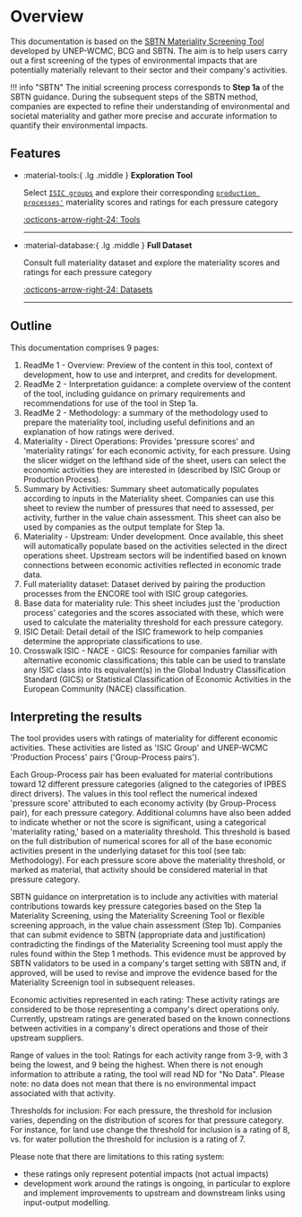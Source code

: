 
# Overview

This documentation is based on the [SBTN Materiality Screening Tool](https://sciencebasedtargetsnetwork.org/wp-content/uploads/2023/05/SBTN-Materiality-Screening-Tool-v1.xlsx) developed by UNEP-WCMC, BCG and SBTN. The aim is to help users carry out a first screening of the types of environmental impacts that are potentially materially relevant to their sector and their company's activities.

!!! info "SBTN"
    The initial screening process corresponds to **Step 1a** of the SBTN guidance. During the subsequent steps of the SBTN method, companies are expected to refine their understanding of environmental and societal materiality and gather more precise and accurate information to quantify their environmental impacts.

<!-- !!! note
    This tool is currently in its 'beta' form. Functionalities, like the screening of  pressures in a company's upstream, are not currently available. Updates are expected in the near future. -->

## Features

-   :material-tools:{ .lg .middle } __Exploration Tool__

    Select [`ISIC groups`](definitions.md#isic-group) and explore their corresponding [`production processes'`](definitions.md#production-process) materiality scores and ratings for each pressure category

    [:octicons-arrow-right-24: Tools](direct-operations.md)

    ---

-   :material-database:{ .lg .middle } __Full Dataset__

    Consult full materiality dataset and explore the materiality scores and ratings for each pressure category

    [:octicons-arrow-right-24: Datasets](full-materiality-dataset.md)

    ---

<!-- TODO -->
<!-- -   :material-format-font:{ .lg .middle } __Other Classifications__

    If necessary, translate the materiality tool, currently in the International Standard Industrial Classification of All Economic Activities (ISIC) into other classifications.

    [:octicons-arrow-right-24: Classifications](#)

    --- -->



## Outline
This documentation comprises 9 pages:

1. ReadMe 1 - Overview: Preview of the content in this tool, context of development, how to use and interpret, and credits for development. 
2. ReadMe 2 - Interpretation guidance: a complete overview of the content of the tool, including guidance on primary requirements and recommendations for use of the tool in Step 1a.
3. ReadMe 2  -  Methodology: a summary of the methodology used to prepare the materiality tool, including useful definitions and an explanation of how ratings were derived.
4. Materiality - Direct Operations: Provides 'pressure scores' and 'materiality ratings' for each economic activity, for each pressure. Using the slicer widget on the lefthand side of the sheet, users can select the economic activities they are interested in (described by ISIC Group or Production Process).
5. Summary by Activities: Summary sheet automatically populates according to inputs in the Materiality sheet. Companies can use this sheet to review the number of pressures that need to assessed, per activity, further in the value chain assessment. This sheet can also be used by companies as the output template for Step 1a. 
6. Materiality - Upstream: Under development. Once available, this sheet will automatically populate based on the activities selected in the direct operations sheet. Upstream sectors will be indentified based on known connections between economic activities reflected in economic trade data.
7. Full materiality dataset: Dataset derived by pairing the production processes from the ENCORE tool with ISIC group categories. 
8. Base data for materiality rule: This sheet includes just the 'production process' categories and the scores associated with these, which were used to calculate the materiality threshold for each pressure category. 
9.  ISIC Detail: Detail detail of the ISIC framework to help companies determine the appropriate classifications to use.
10. Crosswalk ISIC - NACE - GICS: Resource for companies familiar with alternative economic classifications; this table can be used to translate any ISIC class into its equivalent(s) in the Global Industry Classification Standard (GICS) or Statistical Classification of Economic Activities in the European Community (NACE) classification.



## Interpreting the results 
The tool provides users with ratings of materiality for different economic activities. These activities are listed as 'ISIC Group' and UNEP-WCMC 'Production Process' pairs ('Group-Process pairs').  

Each Group-Process pair has been evaluated for material contributions toward 12 different pressure categories (aligned to the categories of IPBES direct drivers). The values in this tool reflect the numerical indexed 'pressure score' attributed to each economy activity (by Group-Process pair), for each pressure category. Additional columns have also been added to indicate whether or not the score is significant, using a categorical 'materiality rating,' based on a materiality threshold. This threshold is based on the full distribution of numerical scores for all of the base economic activities present in the underlying dataset for this tool (see tab: Methodology). For each pressure score above the materiality threshold, or marked as material, that activity should be considered material in that pressure category. 

SBTN guidance on interpretation is to include any activities with material contributions towards key pressure categories based on the Step 1a Materiality Screening, using the Materiality Screening Tool or flexible screening approach, in the value chain assessment (Step 1b).  Companies that can submit evidence to SBTN (appropriate data and justification) contradicting the findings of the Materiality Screening tool must apply the rules found within the Step 1 methods. This evidence must be approved by SBTN validators to be used in a company's target setting with SBTN and, if approved, will be used to revise and improve the evidence based for the Materiality Screenign tool in subsequent releases.

Economic activities represented in each rating: These activity ratings are considered to be those representing a company's direct operations only. Currently, upstream ratings are generated based on the known connections between activities in a company's direct operations and those of their upstream suppliers.

Range of values in the tool: Ratings for each activity range from 3-9, with 3 being the lowest, and 9 being the highest. When there is not enough information to attribute a rating, the tool will read ND for "No Data". Please note: no data does not mean that there is no environmental impact associated with that activity. 

Thresholds for inclusion: For each pressure, the threshold for inclusion varies, depending on the distribution of scores for that pressure category. For instance, for land use change the threshold for inclusion is a rating of 8, vs. for water pollution the threshold for inclusion is a rating of 7. 

Please note that there are limitations to this rating system:
- these ratings only represent potential impacts (not actual impacts)
- development work around the ratings is ongoing, in particular to explore and implement improvements to upstream and downstream links using input-output modelling.